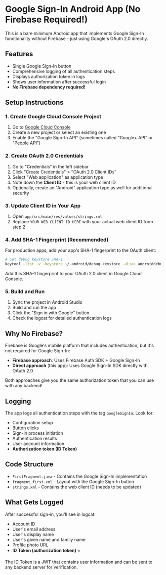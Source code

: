 # Google Sign-In Android App (No Firebase Required!)

This is a bare minimum Android app that implements Google Sign-In functionality without Firebase - just using Google's OAuth 2.0 directly.

## Features

- Single Google Sign-In button
- Comprehensive logging of all authentication steps
- Displays authorization token in logs
- Shows user information after successful login
- **No Firebase dependency required!**

## Setup Instructions

### 1. Create Google Cloud Console Project

1. Go to [Google Cloud Console](https://console.cloud.google.com/)
2. Create a new project or select an existing one
3. Enable the "Google Sign-In API" (sometimes called "Google+ API" or "People API")

### 2. Create OAuth 2.0 Credentials

1. Go to "Credentials" in the left sidebar
2. Click "Create Credentials" > "OAuth 2.0 Client IDs"
3. Select "Web application" as application type
4. Note down the **Client ID** - this is your web client ID
5. Optionally, create an "Android" application type as well for additional security

### 3. Update Client ID in Your App

1. Open `app/src/main/res/values/strings.xml`
2. Replace `YOUR_WEB_CLIENT_ID_HERE` with your actual web client ID from step 2

### 4. Add SHA-1 Fingerprint (Recommended)

For production apps, add your app's SHA-1 fingerprint to the OAuth client:

```bash
# Get debug keystore SHA-1
keytool -list -v -keystore ~/.android/debug.keystore -alias androiddebugkey -storepass android -keypass android
```

Add this SHA-1 fingerprint to your OAuth 2.0 client in Google Cloud Console.

### 5. Build and Run

1. Sync the project in Android Studio
2. Build and run the app
3. Click the "Sign in with Google" button
4. Check the logcat for detailed authentication logs

## Why No Firebase?

Firebase is Google's mobile platform that includes authentication, but it's not required for Google Sign-In:

- **Firebase approach**: Uses Firebase Auth SDK + Google Sign-In
- **Direct approach** (this app): Uses Google Sign-In SDK directly with OAuth 2.0

Both approaches give you the same authorization token that you can use with any backend!

## Logging

The app logs all authentication steps with the tag `GoogleSignIn`. Look for:

- Configuration setup
- Button clicks  
- Sign-in process initiation
- Authentication results
- User account information
- **Authorization token (ID Token)**

## Code Structure

- `FirstFragment.java` - Contains the Google Sign-In implementation
- `fragment_first.xml` - Layout with the Google Sign-In button
- `strings.xml` - Contains the web client ID (needs to be updated)

## What Gets Logged

After successful sign-in, you'll see in logcat:
- Account ID
- User's email address
- User's display name
- User's given name and family name
- Profile photo URL
- **ID Token (authorization token)** ⭐

The ID Token is a JWT that contains user information and can be sent to any backend server for verification.
